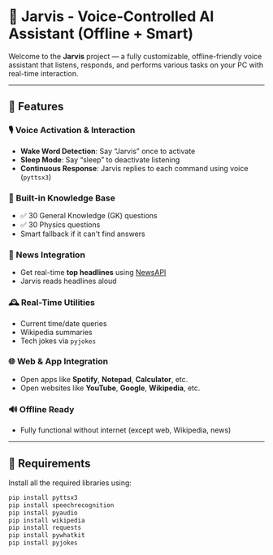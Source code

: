# 🧠 Jarvis - Voice-Controlled AI Assistant (Offline + Smart)

Welcome to the **Jarvis** project — a fully customizable, offline-friendly voice assistant that listens, responds, and performs various tasks on your PC with real-time interaction.

---

## 🚀 Features

### 🎙️ Voice Activation & Interaction
- **Wake Word Detection**: Say “Jarvis” once to activate
- **Sleep Mode**: Say “sleep” to deactivate listening
- **Continuous Response**: Jarvis replies to each command using voice (`pyttsx3`)

### 🧠 Built-in Knowledge Base
- ✅ 30 General Knowledge (GK) questions
- ✅ 30 Physics questions
- Smart fallback if it can't find answers

### 📰 News Integration
- Get real-time **top headlines** using [NewsAPI](https://newsapi.org)
- Jarvis reads headlines aloud

### 🕰️ Real-Time Utilities
- Current time/date queries
- Wikipedia summaries
- Tech jokes via `pyjokes`

### 🌐 Web & App Integration
- Open apps like **Spotify**, **Notepad**, **Calculator**, etc.
- Open websites like **YouTube**, **Google**, **Wikipedia**, etc.

### 🔊 Offline Ready
- Fully functional without internet (except web, Wikipedia, news)

---

## 🧩 Requirements

Install all the required libraries using:

```bash
pip install pyttsx3
pip install speechrecognition
pip install pyaudio
pip install wikipedia
pip install requests
pip install pywhatkit
pip install pyjokes
